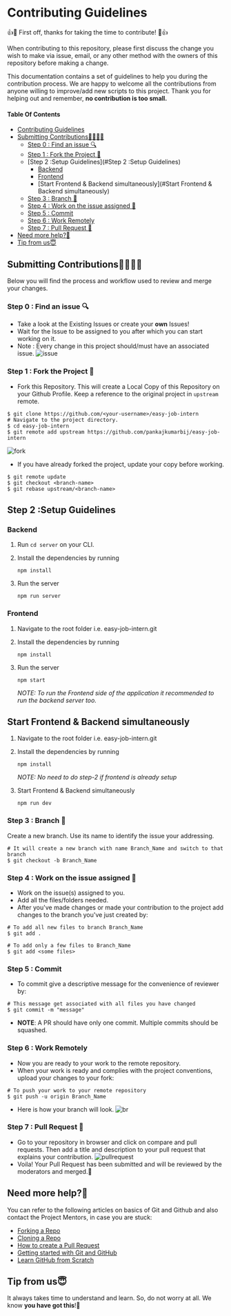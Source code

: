 # Contributing Guidelines

👍🎉 First off, thanks for taking the time to contribute! 🎉👍

When contributing to this repository, please first discuss the change you wish to make via issue, email, or any other method with the owners of this repository before making a change.

This documentation contains a set of guidelines to help you during the contribution process.
We are happy to welcome all the contributions from anyone willing to improve/add new scripts to this project. Thank you for helping out and remember, **no contribution is too small.**



#### Table Of Contents

- [Contributing Guidelines](#contributing-guidelines)
- [Submitting Contributions👩‍💻👨‍💻](#submitting-contributions)
  - [Step 0 : Find an issue  🔍](#step-0--find-an-issue--)
  - [Step 1 : Fork the Project 🍴](#step-1--fork-the-project-)
  - [Step 2 :Setup Guidelines](#Step 2 :Setup Guidelines)
    - [Backend](#Backend)
    - [Frontend](#Frontend)
    - [Start Frontend & Backend simultaneously](#Start Frontend & Backend simultaneously)
  - [Step 3 : Branch  🔖](#step-3--branch--)
  - [Step 4 : Work on the issue assigned  📕](#step-4--work-on-the-issue-assigned--)
  - [Step 5 : Commit](#step-5--commit)
  - [Step 6 : Work Remotely](#step-6--work-remotely)
  - [Step 7 : Pull Request  🎣](#step-7--pull-request--)
- [Need more help?🤔](#need-more-help)
- [Tip from us😇](#tip-from-us)


## Submitting Contributions👩‍💻👨‍💻
Below you will find the process and workflow used to review and merge your changes.

### Step 0 : Find an issue  🔍
- Take a look at the Existing Issues or create your **own** Issues!
- Wait for the Issue to be assigned to you after which you can start working on it.
- Note : Every change in this project should/must have an associated issue.
![issue](/public/images/ContributionIsssues.jpg)

### Step 1 : Fork the Project 🍴
- Fork this Repository. This will create a Local Copy of this Repository on your Github Profile. Keep a reference to the original project in `upstream` remote.
```
$ git clone https://github.com/<your-username>/easy-job-intern
# Navigate to the project directory.
$ cd easy-job-intern
$ git remote add upstream https://github.com/pankajkumarbij/easy-job-intern
```
![fork](/public/images/ContributionFork.jpg)
- If you have already forked the project, update your copy before working.
```
$ git remote update
$ git checkout <branch-name>
$ git rebase upstream/<branch-name>
```

## Step 2 :Setup Guidelines

### Backend

1. Run `cd server` on your CLI.

2. Install the dependencies by running

   ```
   npm install
   ```

3. Run the server

   ```
   npm run server
   ```

### Frontend

1. Navigate to the root folder i.e. easy-job-intern.git

2. Install the dependencies by running

   ```
   npm install
   ```

3. Run the server

   ```
   npm start
   ```

   _NOTE: To run the Frontend side of the application it recommended to run the backend server too._

## Start Frontend & Backend simultaneously

 1. Navigate to the root folder i.e.  easy-job-intern.git

 2. Install the dependencies by running

    ```
    npm install
    ```

    _NOTE:  No need to do  step-2 if frontend is already setup_

 3. Start Frontend & Backend simultaneously

    ```
    npm run dev
    ```



### Step 3 : Branch  🔖

Create a new branch. Use its name to identify the issue your addressing.
```
# It will create a new branch with name Branch_Name and switch to that branch
$ git checkout -b Branch_Name
```

### Step 4 : Work on the issue assigned  📕
- Work on the issue(s) assigned to you.
- Add all the files/folders needed.
- After you've made changes or made your contribution to the project add changes to the branch you've just created by:
```
# To add all new files to branch Branch_Name
$ git add .
```
```
# To add only a few files to Branch_Name
$ git add <some files>
```

### Step 5 : Commit
- To commit give a descriptive message for the convenience of reviewer by:
```
# This message get associated with all files you have changed
$ git commit -m "message"
```
- **NOTE**: A PR should have only one commit. Multiple commits should be squashed.

### Step 6 : Work Remotely
- Now you are ready to your work to the remote repository.
- When your work is ready and complies with the project conventions, upload your changes to your fork:

```
# To push your work to your remote repository
$ git push -u origin Branch_Name
```
- Here is how your branch will look.
![br](/public/images/ContributionBranch.jpg)

### Step 7 : Pull Request  🎣
- Go to your repository in browser and click on compare and pull requests. Then add a title and description to your pull request that explains your contribution.
![pullrequest](/public/images/ContributionPR.jpg)
- Voila! Your Pull Request has been submitted and will be reviewed by the moderators and merged.🥳

## Need more help?🤔
You can refer to the following articles on basics of Git and Github and also contact the Project Mentors, in case you are stuck:
- [Forking a Repo](https://help.github.com/en/github/getting-started-with-github/fork-a-repo)
- [Cloning a Repo](https://help.github.com/en/desktop/contributing-to-projects/creating-an-issue-or-pull-request)
- [How to create a Pull Request](https://opensource.com/article/19/7/create-pull-request-github)
- [Getting started with Git and GitHub](https://towardsdatascience.com/getting-started-with-git-and-github-6fcd0f2d4ac6)
- [Learn GitHub from Scratch](https://lab.github.com/githubtraining/introduction-to-github)


## Tip from us😇
It always takes time to understand and learn. So, do not worry at all. We know **you have got this**!💪
